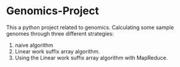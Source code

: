Genomics-Project
================

This a python project related to genomics. Calculating some sample genomes through three different strategies:
1. naive algorithm
2. Linear work suffix array algorithm.
3. Using the Linear work suffix array algorithm with MapReduce.

